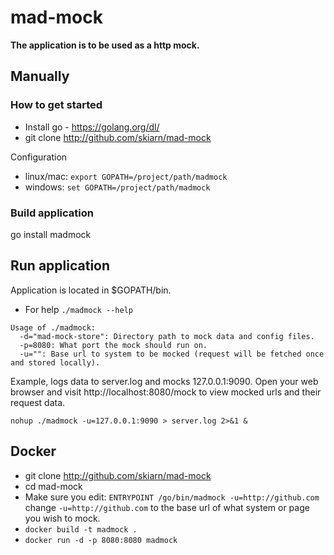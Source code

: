 # mad-mock
**The application is to be used as a http mock.**

## Manually
### How to get started ###

* Install go - https://golang.org/dl/
* git clone http://github.com/skiarn/mad-mock

Configuration
* linux/mac: ```export GOPATH=/project/path/madmock```
* windows: ```set GOPATH=/project/path/madmock```

### Build application ###
go install madmock

## Run application
Application is located in $GOPATH/bin.
* For help ```./madmock --help ```

```
Usage of ./madmock:
  -d="mad-mock-store": Directory path to mock data and config files.
  -p=8080: What port the mock should run on.
  -u="": Base url to system to be mocked (request will be fetched once and stored locally).
```

Example, logs data to server.log and mocks 127.0.0.1:9090.
Open your web browser and visit http://localhost:8080/mock to view mocked urls and their request data.
```
nohup ./madmock -u=127.0.0.1:9090 > server.log 2>&1 &
```

## Docker
* git clone http://github.com/skiarn/mad-mock
* cd mad-mock
* Make sure you edit: ```ENTRYPOINT /go/bin/madmock -u=http://github.com``` change ```-u=http://github.com``` to the base url of what system or page you wish to mock.
* ```docker build -t madmock . ```
* ```docker run -d -p 8080:8080 madmock```

